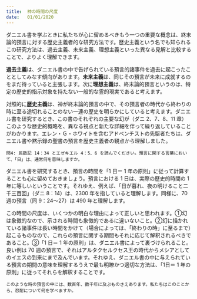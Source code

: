 ```yaml
---
title:  神の時間の尺度
date:   01/01/2020
---
```


ダニエル書を学ぶときに私たちが心に留めるべきもう一つの重要な概念は、終末論的預言に対する歴史主義者的な研究方法です。歴史主義という名でも知られるこの研究方法は、過去主義、未来主義、理想主義といった異なる見解と比較することで、よりよく理解できます。

**過去主義**は、ダニエル書の中で告げられている預言的諸事件を過去に起こったこととしてみなす傾向があります。**未来主義**は、同じその預言が未来に成就するのをまだ待っていると主張します。次に**理想主義**は、終末論的預言というのは、特定の歴史的指示対象を持たない一般的な霊的現実であると考えます。

対照的に**歴史主義**は、神が終末論的預言の中で、その預言者の時代から終わりの時に至る途切れることのない一連の歴史を明らかにしていると考えます。ダニエル書を研究するとき、この書のそれぞれの主要な幻が（ダニ 2、7、8、11 章）このような歴史的概略を、異なる視点と新たな詳細を伴って繰り返していることがわかります。エレン・Ｇ・ホワイトを含むアドベンチストの先駆者たちは、ダニエル書や黙示録の聖書の預言を歴史主義者の観点から理解しました。

`問4: 民数記 14：34 とエゼキエル 4：5、6 を読んでください。預言に関する言葉において、「日」は、通常何を意味しますか。`

ダニエル書を研究するとき、預言の時間を「1 日＝ 1 年の原則」に従って計算することも心に留めておきましょう。預言における 1 日は、実際の歴史的時間の 1 年に等しいということです。それゆえ、例えば、「日が暮れ、夜の明けること二千三百回」（ダニ 8：14）は、2300 年を指していると理解します。同様に、70 週の預言（同 9：24～27）は 490 年と理解します。

この時間の尺度は、いくつかの明白な理由によって正しいと思われます。①幻は象徴的なので、示される時間も象徴的であるに違いないこと。②幻に描かれている諸事件は長い時間をかけて（場合によっては、「終わりの時」に至るまで）起こるものなので、これらの預言に関する期間もそれに応じて解釈されるべきであること。③「1 日＝ 1 年の原則」は、ダニエル書によって裏づけられること。良い例は 70 週の預言で、それはアルタクセルクセス王の時代からメシアとしてのイエスの到来にまで及んでいます。それゆえ、ダニエル書の中に与えられている預言の期間の意味を理解するうえで最も明瞭かつ適切な方法は、「1日＝ 1 年の原則」に従ってそれらを解釈することです。

`このような時の預言の中には、数百年、数千年に及ぶものさえあります。私たちはこのことから、忍耐について何を学べますか。`